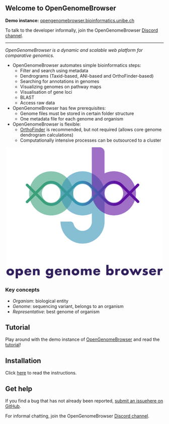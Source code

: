 <link rel="shortcut icon" type="image/svg+xml" href="/opengenomebrowser/favicon.svg">

## Welcome to OpenGenomeBrowser 
 
**Demo instance:** [opengenomebrowser.bioinformatics.unibe.ch](https://opengenomebrowser.bioinformatics.unibe.ch/)

To talk to the developer informally, join the OpenGenomeBrowser [Discord channel](https://discord.gg/mDm4fqf).

<hr>

_OpenGenomeBrowser is a dynamic and scalable web platform for comparative genomics._

  - OpenGenomeBrowser automates simple bioinformatics steps:
    - Filter and search using metadata
    - Dendrograms (Taxid-based, ANI-based and OrthoFinder-based)
    - Searching for annotations in genomes
    - Visualizing genomes on pathway maps
    - Visualisation of gene loci
    - BLAST
    - Access raw data
  - OpenGenomeBrowser has few prerequisites:
    - Genome files must be stored in certain folder structure
    - One metadata file for each genome and organism
  - OpenGenomeBrowser is flexible:
    - [OrthoFinder](https://github.com/davidemms/OrthoFinder) is recommended, but not required (allows core genome dendrogram calculations)
    - Computationally intensive processes can be outsourced to a cluster

<div align="center">
<img src="https://raw.githubusercontent.com/opengenomebrowser/opengenomebrowser/master/website/static/global/customicons/ogb-full.svg"  width="500px">
</div>


### Key concepts

  - _Organism_: biological entity
  - _Genome_: sequencing variant, belongs to an organism
  - _Representative_: best genome of organism


## Tutorial

Play around with the demo instance of [OpenGenomeBrowser](opengenomebrowser.bioinformatics.unibe.ch/) and read the [tutorial](/tutorial.md)!


## Installation

Click [here](/installation.md) to read the instructions.


## Get help

If you find a bug that has not already been reported, [submit an issuehere on GitHub](https://github.com/opengenomebrowser/opengenomebrowser/issues).

For informal chatting, join the OpenGenomeBrowser [Discord channel](https://discord.gg/mDm4fqf).

